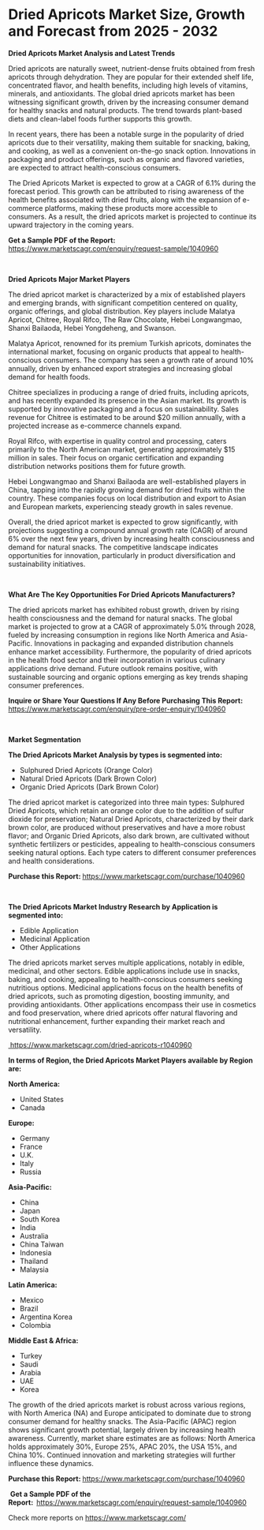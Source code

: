 <p><h1>Dried Apricots Market Size, Growth and Forecast from 2025 - 2032</h1></p><p><strong>Dried Apricots Market Analysis and Latest Trends</strong></p>
<p><p>Dried apricots are naturally sweet, nutrient-dense fruits obtained from fresh apricots through dehydration. They are popular for their extended shelf life, concentrated flavor, and health benefits, including high levels of vitamins, minerals, and antioxidants. The global dried apricots market has been witnessing significant growth, driven by the increasing consumer demand for healthy snacks and natural products. The trend towards plant-based diets and clean-label foods further supports this growth.</p><p>In recent years, there has been a notable surge in the popularity of dried apricots due to their versatility, making them suitable for snacking, baking, and cooking, as well as a convenient on-the-go snack option. Innovations in packaging and product offerings, such as organic and flavored varieties, are expected to attract health-conscious consumers.</p><p>The Dried Apricots Market is expected to grow at a CAGR of 6.1% during the forecast period. This growth can be attributed to rising awareness of the health benefits associated with dried fruits, along with the expansion of e-commerce platforms, making these products more accessible to consumers. As a result, the dried apricots market is projected to continue its upward trajectory in the coming years.</p></p>
<p><strong>Get a Sample PDF of the Report:&nbsp;</strong> <a href="https://www.marketscagr.com/enquiry/request-sample/1040960?utm_campaign=2008&utm_medium=2&utm_source=Github&utm_content=ia&utm_term=14022025&utm_id=dried-apricots">https://www.marketscagr.com/enquiry/request-sample/1040960</a></p>
<p>&nbsp;</p>
<p><strong>Dried Apricots Major Market Players</strong></p>
<p><p>The dried apricot market is characterized by a mix of established players and emerging brands, with significant competition centered on quality, organic offerings, and global distribution. Key players include Malatya Apricot, Chitree, Royal Rifco, The Raw Chocolate, Hebei Longwangmao, Shanxi Bailaoda, Hebei Yongdeheng, and Swanson.</p><p>Malatya Apricot, renowned for its premium Turkish apricots, dominates the international market, focusing on organic products that appeal to health-conscious consumers. The company has seen a growth rate of around 10% annually, driven by enhanced export strategies and increasing global demand for health foods.</p><p>Chitree specializes in producing a range of dried fruits, including apricots, and has recently expanded its presence in the Asian market. Its growth is supported by innovative packaging and a focus on sustainability. Sales revenue for Chitree is estimated to be around $20 million annually, with a projected increase as e-commerce channels expand.</p><p>Royal Rifco, with expertise in quality control and processing, caters primarily to the North American market, generating approximately $15 million in sales. Their focus on organic certification and expanding distribution networks positions them for future growth.</p><p>Hebei Longwangmao and Shanxi Bailaoda are well-established players in China, tapping into the rapidly growing demand for dried fruits within the country. These companies focus on local distribution and export to Asian and European markets, experiencing steady growth in sales revenue.</p><p>Overall, the dried apricot market is expected to grow significantly, with projections suggesting a compound annual growth rate (CAGR) of around 6% over the next few years, driven by increasing health consciousness and demand for natural snacks. The competitive landscape indicates opportunities for innovation, particularly in product diversification and sustainability initiatives.</p></p>
<p>&nbsp;</p>
<p><strong>What Are The Key Opportunities For Dried Apricots Manufacturers?</strong></p>
<p><p>The dried apricots market has exhibited robust growth, driven by rising health consciousness and the demand for natural snacks. The global market is projected to grow at a CAGR of approximately 5.0% through 2028, fueled by increasing consumption in regions like North America and Asia-Pacific. Innovations in packaging and expanded distribution channels enhance market accessibility. Furthermore, the popularity of dried apricots in the health food sector and their incorporation in various culinary applications drive demand. Future outlook remains positive, with sustainable sourcing and organic options emerging as key trends shaping consumer preferences.</p></p>
<p><strong>Inquire or Share Your Questions If Any Before Purchasing This Report:</strong> <a href="https://www.marketscagr.com/enquiry/pre-order-enquiry/1040960?utm_campaign=2008&utm_medium=2&utm_source=Github&utm_content=ia&utm_term=14022025&utm_id=dried-apricots">https://www.marketscagr.com/enquiry/pre-order-enquiry/1040960</a></p>
<p>&nbsp;</p>
<p><strong>Market Segmentation</strong></p>
<p><strong>The Dried Apricots Market Analysis by types is segmented into:</strong></p>
<p><ul><li>Sulphured Dried Apricots (Orange Color)</li><li>Natural Dried Apricots (Dark Brown Color)</li><li>Organic Dried Apricots (Dark Brown Color)</li></ul></p>
<p><p>The dried apricot market is categorized into three main types: Sulphured Dried Apricots, which retain an orange color due to the addition of sulfur dioxide for preservation; Natural Dried Apricots, characterized by their dark brown color, are produced without preservatives and have a more robust flavor; and Organic Dried Apricots, also dark brown, are cultivated without synthetic fertilizers or pesticides, appealing to health-conscious consumers seeking natural options. Each type caters to different consumer preferences and health considerations.</p></p>
<p><strong>Purchase this Report:&nbsp;</strong><a href="https://www.marketscagr.com/purchase/1040960?utm_campaign=2008&utm_medium=2&utm_source=Github&utm_content=ia&utm_term=14022025&utm_id=dried-apricots">https://www.marketscagr.com/purchase/1040960</a></p>
<p>&nbsp;</p>
<p><strong>The Dried Apricots Market Industry Research by Application is segmented into:</strong></p>
<p><ul><li>Edible Application</li><li>Medicinal Application</li><li>Other Applications</li></ul></p>
<p><p>The dried apricots market serves multiple applications, notably in edible, medicinal, and other sectors. Edible applications include use in snacks, baking, and cooking, appealing to health-conscious consumers seeking nutritious options. Medicinal applications focus on the health benefits of dried apricots, such as promoting digestion, boosting immunity, and providing antioxidants. Other applications encompass their use in cosmetics and food preservation, where dried apricots offer natural flavoring and nutritional enhancement, further expanding their market reach and versatility.</p></p>
<p><a href="https://www.marketscagr.com/dried-apricots-r1040960?utm_campaign=2008&utm_medium=2&utm_source=Github&utm_content=ia&utm_term=14022025&utm_id=dried-apricots">&nbsp;https://www.marketscagr.com/dried-apricots-r1040960</a></p>
<p><strong>In terms of Region, the Dried Apricots Market Players available by Region are:</strong></p>
<p>
    <p> <strong> North America: </strong>
        <ul>
            <li>United States</li>
            <li>Canada</li>
        </ul>
        </p> 
    <p> <strong> Europe: </strong>
        <ul>
            <li>Germany</li>
            <li>France</li>
            <li>U.K.</li>
            <li>Italy</li>
            <li>Russia</li>
        </ul>
        </p> 
    <p> <strong> Asia-Pacific: </strong>
        <ul>
            <li>China</li>
            <li>Japan</li>
            <li>South Korea</li>
            <li>India</li>
            <li>Australia</li>
            <li>China Taiwan</li>
            <li>Indonesia</li>
            <li>Thailand</li>
            <li>Malaysia</li>
        </ul>
        </p> 
    <p> <strong> Latin America: </strong>
        <ul>
            <li>Mexico</li>
            <li>Brazil</li>
            <li>Argentina Korea</li>
            <li>Colombia</li>
        </ul>
        </p> 
    <p> <strong> Middle East & Africa: </strong>
        <ul>
            <li>Turkey</li>
            <li>Saudi</li>
            <li>Arabia</li>
            <li>UAE</li>
            <li>Korea</li>
        </ul>
    </p>
    </p>
<p><p>The growth of the dried apricots market is robust across various regions, with North America (NA) and Europe anticipated to dominate due to strong consumer demand for healthy snacks. The Asia-Pacific (APAC) region shows significant growth potential, largely driven by increasing health awareness. Currently, market share estimates are as follows: North America holds approximately 30%, Europe 25%, APAC 20%, the USA 15%, and China 10%. Continued innovation and marketing strategies will further influence these dynamics.</p></p>
<p><strong>Purchase this Report: </strong><a href="https://www.marketscagr.com/purchase/1040960?utm_campaign=2008&utm_medium=2&utm_source=Github&utm_content=ia&utm_term=14022025&utm_id=dried-apricots">https://www.marketscagr.com/purchase/1040960</a></p>
<p>&nbsp;<strong>Get a Sample PDF of the Report:&nbsp;&nbsp;</strong><a href="https://www.marketscagr.com/enquiry/request-sample/1040960?utm_campaign=2008&utm_medium=2&utm_source=Github&utm_content=ia&utm_term=14022025&utm_id=dried-apricots">https://www.marketscagr.com/enquiry/request-sample/1040960</a></p>
<p><strong></strong></p>
<p>Check more reports on <a href="https://www.marketscagr.com/?utm_campaign=2008&utm_medium=2&utm_source=Github&utm_content=ia&utm_term=14022025&utm_id=dried-apricots">https://www.marketscagr.com/</a></p>